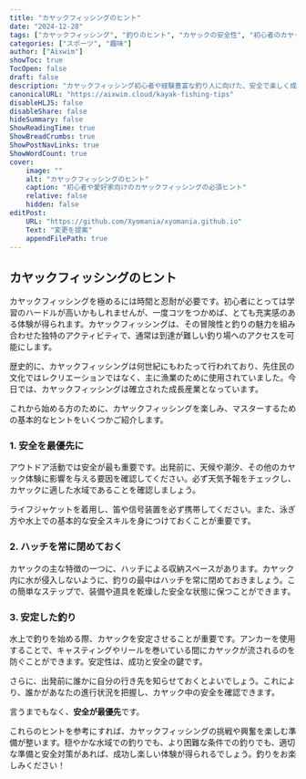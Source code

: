 ```yaml
---
title: "カヤックフィッシングのヒント"
date: "2024-12-28"
tags: ["カヤックフィッシング", "釣りのヒント", "カヤックの安全性", "初心者のカヤック釣り"]
categories: ["スポーツ", "趣味"]
author: ["Aixwim"]
showToc: true
TocOpen: false
draft: false
description: "カヤックフィッシング初心者や経験豊富な釣り人に向けた、安全で楽しく成功するための基本的なヒントをご紹介します。"
canonicalURL: "https://aixwim.cloud/kayak-fishing-tips"
disableHLJS: false
disableShare: false
hideSummary: false
ShowReadingTime: true
ShowBreadCrumbs: true
ShowPostNavLinks: true
ShowWordCount: true
cover:
    image: ""
    alt: "カヤックフィッシングのヒント"
    caption: "初心者や愛好家向けのカヤックフィッシングの必須ヒント"
    relative: false
    hidden: false
editPost:
    URL: "https://github.com/Xyomania/xyomania.github.io"
    Text: "変更を提案"
    appendFilePath: true
---
```


## カヤックフィッシングのヒント

カヤックフィッシングを極めるには時間と忍耐が必要です。初心者にとっては学習のハードルが高いかもしれませんが、一度コツをつかめば、とても充実感のある体験が得られます。カヤックフィッシングは、その冒険性と釣りの魅力を組み合わせた独特のアクティビティで、通常は到達が難しい釣り場へのアクセスを可能にします。

歴史的に、カヤックフィッシングは何世紀にもわたって行われており、先住民の文化ではレクリエーションではなく、主に漁業のために使用されていました。今日では、カヤックフィッシングは確立された成長産業となっています。

これから始める方のために、カヤックフィッシングを楽しみ、マスターするための基本的なヒントをいくつかご紹介します。

### **1. 安全を最優先に**

アウトドア活動では安全が最も重要です。出発前に、天候や潮汐、その他のカヤック体験に影響を与える要因を確認してください。必ず天気予報をチェックし、カヤックに適した水域であることを確認しましょう。

ライフジャケットを着用し、笛や信号装置を必ず携帯してください。また、泳ぎ方や水上での基本的な安全スキルを身につけておくことが重要です。

### **2. ハッチを常に閉めておく**

カヤックの主な特徴の一つに、ハッチによる収納スペースがあります。カヤック内に水が侵入しないように、釣りの最中はハッチを常に閉めておきましょう。この簡単なステップで、装備や道具を乾燥した安全な状態に保つことができます。

### **3. 安定した釣り**

水上で釣りを始める際、カヤックを安定させることが重要です。アンカーを使用することで、キャスティングやリールを巻いている間にカヤックが流されるのを防ぐことができます。安定性は、成功と安全の鍵です。

さらに、出発前に誰かに自分の行き先を知らせておくとよいでしょう。これにより、誰かがあなたの進行状況を把握し、カヤック中の安全を確認できます。

言うまでもなく、**安全が最優先**です。

これらのヒントを参考にすれば、カヤックフィッシングの挑戦や興奮を楽しむ準備が整います。穏やかな水域での釣りでも、より困難な条件での釣りでも、適切な準備と安全対策があれば、成功し楽しい体験が得られるでしょう。釣りをお楽しみください！
